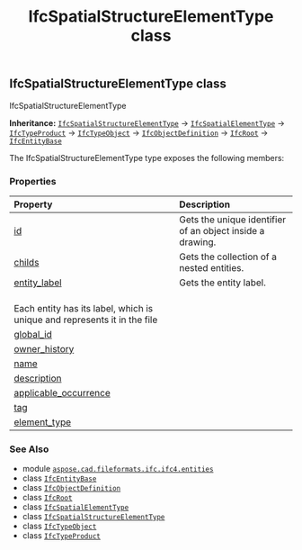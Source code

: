 ﻿---
title: IfcSpatialStructureElementType class
second_title: Aspose.CAD for Python via .NET API References
description: 
type: docs
weight: 6170
url: /python-net/aspose.cad.fileformats.ifc.ifc4.entities/ifcspatialstructureelementtype/
is_root: false
---

## IfcSpatialStructureElementType class

IfcSpatialStructureElementType



**Inheritance:** [`IfcSpatialStructureElementType`](/cad/python-net/aspose.cad.fileformats.ifc.ifc4.entities/ifcspatialstructureelementtype) → 
[`IfcSpatialElementType`](/cad/python-net/aspose.cad.fileformats.ifc.ifc4.entities/ifcspatialelementtype) → 
[`IfcTypeProduct`](/cad/python-net/aspose.cad.fileformats.ifc.ifc4.entities/ifctypeproduct) → 
[`IfcTypeObject`](/cad/python-net/aspose.cad.fileformats.ifc.ifc4.entities/ifctypeobject) → 
[`IfcObjectDefinition`](/cad/python-net/aspose.cad.fileformats.ifc.ifc4.entities/ifcobjectdefinition) → 
[`IfcRoot`](/cad/python-net/aspose.cad.fileformats.ifc.ifc4.entities/ifcroot) → 
[`IfcEntityBase`](/cad/python-net/aspose.cad.fileformats.ifc/ifcentitybase)



The IfcSpatialStructureElementType type exposes the following members:

### Properties
| Property | Description |
| :- | :- |
| [id](/cad/python-net/aspose.cad.fileformats.ifc.ifc4.entities/ifcspatialstructureelementtype/id) | Gets the unique identifier of an object inside a drawing. |
| [childs](/cad/python-net/aspose.cad.fileformats.ifc.ifc4.entities/ifcspatialstructureelementtype/childs) | Gets the collection of a nested entities. |
| [entity_label](/cad/python-net/aspose.cad.fileformats.ifc.ifc4.entities/ifcspatialstructureelementtype/entity_label) | Gets the entity label.<br/>Each entity has its label, which is unique and represents it in the file |
| [global_id](/cad/python-net/aspose.cad.fileformats.ifc.ifc4.entities/ifcspatialstructureelementtype/global_id) |  |
| [owner_history](/cad/python-net/aspose.cad.fileformats.ifc.ifc4.entities/ifcspatialstructureelementtype/owner_history) |  |
| [name](/cad/python-net/aspose.cad.fileformats.ifc.ifc4.entities/ifcspatialstructureelementtype/name) |  |
| [description](/cad/python-net/aspose.cad.fileformats.ifc.ifc4.entities/ifcspatialstructureelementtype/description) |  |
| [applicable_occurrence](/cad/python-net/aspose.cad.fileformats.ifc.ifc4.entities/ifcspatialstructureelementtype/applicable_occurrence) |  |
| [tag](/cad/python-net/aspose.cad.fileformats.ifc.ifc4.entities/ifcspatialstructureelementtype/tag) |  |
| [element_type](/cad/python-net/aspose.cad.fileformats.ifc.ifc4.entities/ifcspatialstructureelementtype/element_type) |  |



### See Also
* module [`aspose.cad.fileformats.ifc.ifc4.entities`](..)
* class [`IfcEntityBase`](/cad/python-net/aspose.cad.fileformats.ifc/ifcentitybase)
* class [`IfcObjectDefinition`](/cad/python-net/aspose.cad.fileformats.ifc.ifc4.entities/ifcobjectdefinition)
* class [`IfcRoot`](/cad/python-net/aspose.cad.fileformats.ifc.ifc4.entities/ifcroot)
* class [`IfcSpatialElementType`](/cad/python-net/aspose.cad.fileformats.ifc.ifc4.entities/ifcspatialelementtype)
* class [`IfcSpatialStructureElementType`](/cad/python-net/aspose.cad.fileformats.ifc.ifc4.entities/ifcspatialstructureelementtype)
* class [`IfcTypeObject`](/cad/python-net/aspose.cad.fileformats.ifc.ifc4.entities/ifctypeobject)
* class [`IfcTypeProduct`](/cad/python-net/aspose.cad.fileformats.ifc.ifc4.entities/ifctypeproduct)
